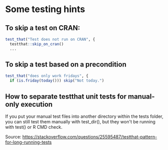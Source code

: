 # Some testing hints


## To skip a test on CRAN:

```R
test_that("Test does not run on CRAN", {
  testthat::skip_on_cran()
  ...
```


## To skip a test based on a precondition

```R
test_that("does only work fridays", {
  if (is.friday(today())) skip("Not today.")
```



## How to separate testthat unit tests for manual-only execution

If you put your manual test files into another directory within the tests folder,
you can still test them manually with test_dir(),
but they won't be running with test() or R CMD check.

Source: https://stackoverflow.com/questions/25595487/testthat-pattern-for-long-running-tests

